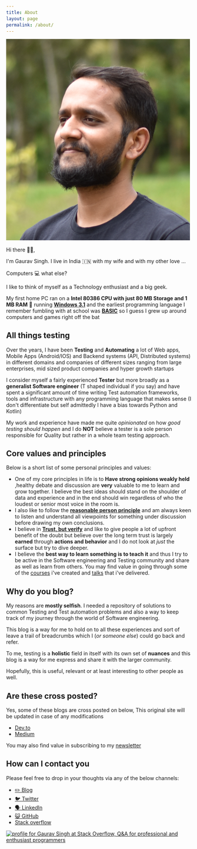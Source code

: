 ```yaml
---
title: About
layout: page
permalink: /about/
---
```


<img src="../assets/images/avatar/bio-photo.png" alt="Image of Gaurav Singh" width=500>

Hi there 👋🏻,

I'm Gaurav Singh. I live in India 🇮🇳 with my wife and with my other
love ...

Computers 💻 what else?

I like to think of myself as a Technology enthusiast and a big geek.

My first home PC ran
on a **Intel 80386 CPU with just 80 MB Storage and 1 MB RAM** 🤯 running
[**Windows 3.1**](https://en.wikipedia.org/wiki/Windows_3.1x) and the earliest
programming language I remember fumbling with at school was
[**BASIC**](https://en.wikipedia.org/wiki/BASIC) so I guess I grew up around
computers and games right off the bat

## All things testing

Over the years, I have been **Testing** and **Automating** a lot of Web apps,
Mobile Apps (Android/IOS) and Backend systems (API, Distributed systems) in
different domains and companies of different sizes ranging from large
enterprises, mid sized product companies and hyper growth startups

I consider myself a fairly experienced **Tester** but more broadly as a
**generalist Software engineer** (T shaped individual if you say) and have spent a significant amount of time writing
Test automation frameworks, tools and infrastructure with any programming language that makes
sense (I don't differentiate but self admittedly I have a bias towards Python and Kotlin)

My work and experience have made me quite _opinionated_ on how _good testing
should happen_ and I do **NOT** believe a tester is a sole person responsible
for Quality but rather in a whole team testing approach.

## Core values and principles

Below is a short list of some personal principles and values:

- One of my core principles in life is to **Have strong opinions weakly held**
  ,healthy debate and discussion are **very** valuable to me to learn and grow
  together. I believe the best ideas should stand on the shoulder of data and
  experience and in the end should win regardless of who the loudest or senior most voice in the
  room is.
- I also like to follow the
  [**reasonable person principle**](https://www.cs.cmu.edu/~weigand/staff/) and
  am always keen to listen and understand all viewpoints for something under
  discussion before drawing my own conclusions.
- I believe in
  [**Trust, but verify**](https://www.forbes.com/sites/frankarmstrong/2019/10/21/trust-but-verify/?sh=43ec8e135873)
  and like to give people a lot of upfront benefit of the doubt but believe over
  the long term trust is largely **earned** through **actions and behavior** and
  I do not look at _just_ the surface but try to dive deeper.
- I believe the **best way to learn something is to teach it** and thus I try to
  be active in the Software engineering and Testing community and share as well as learn
  from others. You may find value in going through some of the
  [courses](courses.md) i've created and [talks](talks.md) that i've delivered.

## Why do you blog?

My reasons are **mostly selfish**. I needed a repository of solutions to common
Testing and Test automation problems and also a way to keep track of my journey through the
world of Software engineering.

This blog is a way for me to hold on to all these experiences and sort of leave
a trail of breadcrumbs which I (_or someone else_) could go back and refer.

To me, testing is a **holistic** field in itself with its own set of **nuances**
and this blog is a way for me express and share it with the larger community.

Hopefully, this is useful, relevant or at least interesting to other people as
well.

## Are these cross posted?

Yes, some of these blogs are cross posted on below, This original site will be
updated in case of any modifications

- [Dev.to](https://dev.to/automationhacks)
- [Medium](https://automationhacks.medium.com/)

You may also find value in subscribing to my [newsletter](newsletter.md)

## How can I contact you

Please feel free to drop in your thoughts via any of the below channels:

- [✏️ Blog](https://automationhacks.io/)
- [🐦 Twitter](https://twitter.com/automationhacks)
- [🗣 LinkedIn](https://www.linkedin.com/in/automationhacks/)
- [😺 GitHub](https://github.com/automationhacks)
- [Stack overflow](https://stackoverflow.com/users/5336432/gaurav-singh)

<a href="https://stackoverflow.com/users/5336432/gaurav-singh"><img src="https://stackoverflow.com/users/flair/5336432.png?theme=clean" width="208" height="58" alt="profile for Gaurav Singh at Stack Overflow, Q&amp;A for professional and enthusiast programmers" title="profile for Gaurav Singh at Stack Overflow, Q&amp;A for professional and enthusiast programmers"></a>
